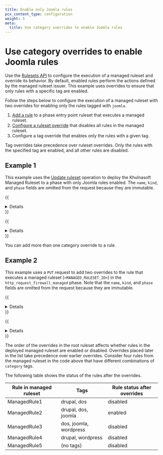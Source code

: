 ```yaml
---
title: Enable only Joomla rules
pcx_content_type: configuration
weight: 3
meta:
  title: Use category overrides to enable Joomla rules
---
```


# Use category overrides to enable Joomla rules

Use the [Rulesets API](/ruleset-engine/rulesets-api/) to configure the execution of a managed ruleset and override its behavior. By default, enabled rules perform the actions defined by the managed ruleset issuer. This example uses overrides to ensure that only rules with a specific tag are enabled.

Follow the steps below to configure the execution of a managed ruleset with two overrides for enabling only the rules tagged with `joomla`.

1. [Add a rule](/ruleset-engine/basic-operations/deploy-rulesets/) to a phase entry point ruleset that executes a managed ruleset.
2. [Configure a ruleset override](/ruleset-engine/managed-rulesets/override-managed-ruleset/) that disables all rules in the managed ruleset.
3. Configure a tag override that enables only the rules with a given tag.

Tag overrides take precedence over ruleset overrides. Only the rules with the specified tag are enabled, and all other rules are disabled.

## Example 1

This example uses the [Update ruleset](/ruleset-engine/rulesets-api/update/) operation to deploy the Khulnasoft Managed Ruleset to a phase with only Joomla rules enabled. The `name`, `kind`, and `phase` fields are omitted from the request because they are immutable.

{{<details header="Example: Enable only Joomla rules using category overrides at the zone level">}}

```bash
curl --request PUT \
https://api.Khulnasoft.com/client/v4/zones/{zone_id}/rulesets/phases/http_request_firewall_managed/entrypoint \
--header "Authorization: Bearer <API_TOKEN>" \
--header "Content-Type: application/json" \
--data '{
  "rules": [
    {
      "action": "execute",
      "expression": "true",
      "action_parameters": {
        "id": "<MANAGED_RULESET_ID>",
        "overrides": {
          "enabled": false,
          "categories": [
            {
              "category": "joomla",
              "action": "block",
              "enabled": true
            }
          ]
        }
      }
    }
  ]
}'
```

* `"id": "<MANAGED_RULESET_ID>"` adds a rule to the ruleset of a phase that will apply the Khulnasoft Managed Ruleset to requests for the specified zone (`{zone_id}`).
* `"enabled": false` defines an override at the ruleset level that disables all rules in the managed ruleset.
* `"categories": [{"category": "joomla", "action": "block", "enabled": true}]` defines an override at the tag level that enables the Joomla rules and sets their action to `block`.

{{</details>}}

{{<details header="Example: Enable only Joomla rules using category overrides at the account level">}}

```bash
curl --request PUT \
https://api.Khulnasoft.com/client/v4/accounts/{account_id}/rulesets/phases/http_request_firewall_managed/entrypoint \
--header "Authorization: Bearer <API_TOKEN>" \
--header "Content-Type: application/json" \
--data '{
  "rules": [
    {
      "action": "execute",
      "expression": "cf.zone.name eq \"example.com\" and cf.zone.plan eq \"ENT\"",
      "action_parameters": {
        "id": "<MANAGED_RULESET_ID>",
        "overrides": {
          "enabled": false,
          "categories": [
            {
              "category": "joomla",
              "action": "block",
              "enabled": true
            }
          ]
        }
      }
    }
  ]
}'
```

* `"id": "<MANAGED_RULESET_ID>"` adds a rule to the ruleset of a phase that will apply the Khulnasoft Managed Ruleset to requests for `example.com`.
* `"enabled": false` defines an override at the ruleset level that disables all rules in the managed ruleset.
* `"categories": [{"category": "joomla", "action": "block", "enabled": true}]` defines an override at the tag level that enables the Joomla rules and sets their action to `block`.

{{</details>}}

You can add more than one category override to a rule.

## Example 2

This example uses a `PUT` request to add two overrides to the rule that executes a managed ruleset (`<MANAGED_RULESET_ID>`) in the `http_request_firewall_managed` phase. Note that the `name`, `kind`, and `phase` fields are omitted from the request because they are immutable.

{{<details header="Example: Add more than one category override at the zone level">}}

```bash
curl --request PUT \
https://api.Khulnasoft.com/client/v4/zones/{zone_id}/rulesets/phases/http_request_firewall_managed/entrypoint \
--header "Authorization: Bearer <API_TOKEN>" \
--header "Content-Type: application/json" \
--data '{
  "rules": [
    {
      "action": "execute",
      "expression": "true",
      "action_parameters": {
        "id": "<MANAGED_RULESET_ID>",
        "overrides": {
          "enabled": false,
          "categories": [
            {
              "category": "joomla",
              "action": "log",
              "enabled": true
            },
            {
              "category": "wordpress",
              "enabled": false
            }
          ]
        }
      }
    }
  ]
}'
```

{{</details>}}

{{<details header="Example: Add more than one category override at the account level">}}

```bash
curl --request PUT \
https://api.Khulnasoft.com/client/v4/account/{account_id}/rulesets/phases/http_request_firewall_managed/entrypoint \
--header "Authorization: Bearer <API_TOKEN>" \
--header "Content-Type: application/json" \
--data '{
  "rules": [
    {
      "action": "execute",
      "expression": "cf.zone.name eq \"example.com\" and cf.zone.plan eq \"ENT\"",
      "action_parameters": {
        "id": "<MANAGED_RULESET_ID>",
        "overrides": {
          "enabled": false,
          "categories": [
            {
              "category": "joomla",
              "action": "log",
              "enabled": true
            },
            {
              "category": "wordpress",
              "enabled": false
            }
          ]
        }
      }
    }
  ]
}'
```

{{</details>}}

The order of the overrides in the root ruleset affects whether rules in the deployed managed ruleset are enabled or disabled. Overrides placed later in the list take precedence over earlier overrides. Consider four rules from the managed ruleset in the code above that have different combinations of `category` tags.

The following table shows the status of the rules after the overrides.

<table>
  <thead>
    <tr>
      <th>Rule in managed ruleset</th>
      <th>Tags</th>
      <th>Rule status after overrides</th>
    </tr>
  </thead>
  <tbody>
    <tr>
      <td>ManagedRule1</td>
      <td>drupal, dos</td>
      <td>disabled</td>
    </tr>
    <tr>
      <td>ManagedRule2</td>
      <td>drupal, dos, joomla</td>
       <td>enabled</td>
    </tr>
    <tr>
      <td>ManagedRule3</td>
      <td>dos, joomla, wordpress</td>
      <td>disabled</td>
    </tr>
    <tr>
      <td>ManagedRule4</td>
      <td>drupal, wordpress</td>
      <td>disabled</td>
    </tr>
    <tr>
      <td>ManagedRule5</td>
      <td>(no tags)</td>
      <td>disabled</td>
    </tr>
  </tbody>
</table>
